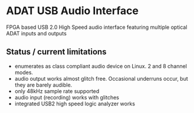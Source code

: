 # ADAT USB Audio Interface

FPGA based USB 2.0 High Speed audio interface featuring multiple optical ADAT inputs and outputs

## Status / current limitations
* enumerates as class compliant audio device on Linux. 2 and 8 channel modes.
* audio output works almost glitch free. Occasional underruns occur, but they are barely audible.
* only 48kHz sample rate supported
* audio input (recording) works with glitches
* integrated USB2 high speed logic analyzer works
